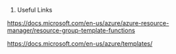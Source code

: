 1. Useful Links

https://docs.microsoft.com/en-us/azure/azure-resource-manager/resource-group-template-functions

https://docs.microsoft.com/en-us/azure/templates/